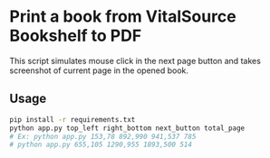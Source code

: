 # Print a book from VitalSource Bookshelf to PDF

This script simulates mouse click in the next page button and takes screenshot of
current page in the opened book.


## Usage

```bash
pip install -r requirements.txt
python app.py top_left right_bottom next_button total_page
# Ex: python app.py 153,78 892,990 941,537 785
# python app.py 655,105 1290,955 1893,500 514
```
